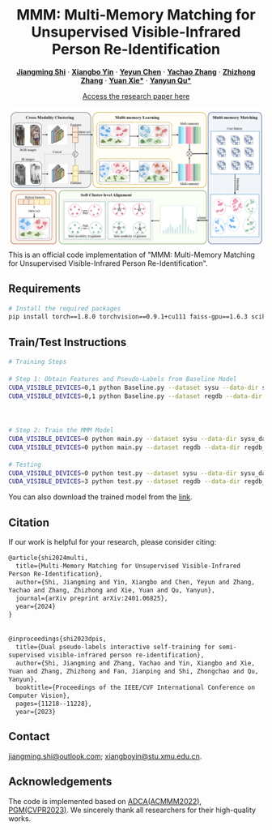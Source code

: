 <p align="center">
  <h1 align="center">MMM: Multi-Memory Matching for Unsupervised Visible-Infrared Person Re-Identification</h1>
  <p align="center">
    <a href="https://scholar.google.com/citations?user=Go9q2jsAAAAJ&hl=zh-CN&oi=sra" rel="external nofollow noopener" target="_blank"><strong>Jiangming Shi</strong></a>
    ·
    <a href="https://scholar.google.com/citations?hl=zh-CN&pli=1&user=H1rqfM4AAAAJ" rel="external nofollow noopener" target="_blank"><strong>Xiangbo Yin</strong></a>
    ·
    <a href="" target="_blank"><strong>Yeyun Chen</strong></a>
    ·
    <a href="https://scholar.google.com/citations?user=a-I8c8EAAAAJ&hl=zh-CN&oi=sra" target="_blank"><strong>Yachao Zhang</strong></a>
    ·
    <a href="https://scholar.google.com/citations?user=CXZciFAAAAAJ&hl=zh-CN&oi=sra" rel="external nofollow noopener" target="_blank"><strong>Zhizhong Zhang</strong></a>
    ·
    <a href="https://scholar.google.com/citations?user=RN1QMPgAAAAJ&hl=zh-CN&oi=sra" rel="external nofollow noopener" target="_blank"><strong>Yuan Xie*</strong></a>    
    ·
    <a href="https://scholar.google.com/citations?user=idiP90sAAAAJ&hl=zh-CN&oi=sra" rel="external nofollow noopener" target="_blank"><strong>Yanyun Qu*</strong></a>       
  </p>
<p align="center">
  <a href="https://arxiv.org/pdf/2401.06825" rel="external nofollow noopener" target="_blank">Access the research paper here</a>

![MMM](framework.png)
This is an official code implementation of "MMM: Multi-Memory Matching for Unsupervised Visible-Infrared Person Re-Identification".

## Requirements
```bash
# Install the required packages
pip install torch==1.8.0 torchvision==0.9.1+cu111 faiss-gpu==1.6.3 scikit-learn==1.3.2
```

## Train/Test Instructions
```bash
# Training Steps

# Step 1: Obtain Features and Pseudo-Labels from Baseline Model
CUDA_VISIBLE_DEVICES=0,1 python Baseline.py --dataset sysu --data-dir sysu_dataset_path --iters 200 # for SYSU-MM01
CUDA_VISIBLE_DEVICES=0,1 python Baseline.py --dataset regdb --data-dir regdb_dataset_path --iters 100 # for REGDB



# Step 2: Train the MMM Model
CUDA_VISIBLE_DEVICES=0 python main.py --dataset sysu --data-dir sysu_dataset_path # for SYSU-MM01
CUDA_VISIBLE_DEVICES=0 python main.py --dataset regdb --data-dir regdb_dataset_path # for RegDB

# Testing 
CUDA_VISIBLE_DEVICES=0 python test.py --dataset sysu --data-dir sysu_dataset_path --resume-net1 modelname # for SYSU-MM01
CUDA_VISIBLE_DEVICES=3 python test.py --dataset regdb --data-dir regdb_dataset_path  --resume-net1 modelname # for RegDB
```
You can also download the trained model from the [link](https://drive.google.com/drive/folders/1skvjAKRM5Ok9aFEpMLuMbHE-FQe6WNkL).

## Citation
If our work is helpful for your research, please consider citing:
```
@article{shi2024multi,
  title={Multi-Memory Matching for Unsupervised Visible-Infrared Person Re-Identification},
  author={Shi, Jiangming and Yin, Xiangbo and Chen, Yeyun and Zhang, Yachao and Zhang, Zhizhong and Xie, Yuan and Qu, Yanyun},
  journal={arXiv preprint arXiv:2401.06825},
  year={2024}
}


@inproceedings{shi2023dpis,
  title={Dual pseudo-labels interactive self-training for semi-supervised visible-infrared person re-identification},
  author={Shi, Jiangming and Zhang, Yachao and Yin, Xiangbo and Xie, Yuan and Zhang, Zhizhong and Fan, Jianping and Shi, Zhongchao and Qu, Yanyun},
  booktitle={Proceedings of the IEEE/CVF International Conference on Computer Vision},
  pages={11218--11228},
  year={2023}
```


## Contact
jiangming.shi@outlook.com; xiangboyin@stu.xmu.edu.cn.

## Acknowledgements
The code is implemented based on [ADCA(ACMMM2022)](https://github.com/yangbincv/ADCA), [PGM(CVPR2023)](https://github.com/zesenwu23/USL-VI-ReID). We sincerely thank all researchers for their high-quality works.
